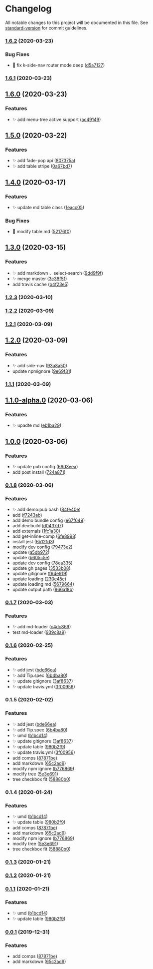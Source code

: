 # Changelog

All notable changes to this project will be documented in this file. See [standard-version](https://github.com/conventional-changelog/standard-version) for commit guidelines.

### [1.6.2](https://github.com/SoldierAb/k-view/compare/v1.6.1...v1.6.2) (2020-03-23)


### Bug Fixes

* 🐛 fix k-side-nav router mode deep ([d5a7127](https://github.com/SoldierAb/k-view/commit/d5a71277fc35e0ed304f09d7c2d8f7af6945954d))

### [1.6.1](https://github.com/SoldierAb/k-view/compare/v1.6.0...v1.6.1) (2020-03-23)

## [1.6.0](https://github.com/SoldierAb/k-view/compare/v1.5.0...v1.6.0) (2020-03-23)


### Features

* ✨ add menu-tree active support ([ac49149](https://github.com/SoldierAb/k-view/commit/ac49149032dc47cc45d1c9315e4ac41dce830ddd))

## [1.5.0](https://github.com/SoldierAb/k-view/compare/v1.4.0...v1.5.0) (2020-03-22)


### Features

* ✨ add fade-pop api ([807375a](https://github.com/SoldierAb/k-view/commit/807375a3fb75b619dab4e39feef1f663424a12af))
* ✨ add table stripe ([0a67bd7](https://github.com/SoldierAb/k-view/commit/0a67bd7ffb05b0e93321d06f2852d266c84291f5))

## [1.4.0](https://github.com/SoldierAb/k-view/compare/v1.3.0...v1.4.0) (2020-03-17)


### Features

* ✨ update md table class ([1eacc05](https://github.com/SoldierAb/k-view/commit/1eacc0530e84eb5e3bf8a23204c1013ba3be05ea))


### Bug Fixes

* 🐛 modify table.md ([52176f0](https://github.com/SoldierAb/k-view/commit/52176f0ada783ee674ac9f18b4c2e926e2c05b1d))

## [1.3.0](https://github.com/SoldierAb/k-view/compare/v1.2.3...v1.3.0) (2020-03-15)


### Features

* ✨ add markdown 、select-search ([9dd9f9f](https://github.com/SoldierAb/k-view/commit/9dd9f9f148e864b04d9576528b95386602a7b143))
* ✨ merge master ([3c38f51](https://github.com/SoldierAb/k-view/commit/3c38f518a558a40acac8ffe38409ef89cc8ea42b))
* add travis cache ([b4f23e5](https://github.com/SoldierAb/k-view/commit/b4f23e53e7f915ae289d28b301608161f8ad55e8))

### [1.2.3](https://github.com/SoldierAb/k-view/compare/v1.2.2...v1.2.3) (2020-03-10)

### [1.2.2](https://github.com/SoldierAb/k-view/compare/v1.2.1...v1.2.2) (2020-03-09)

### [1.2.1](https://github.com/SoldierAb/k-view/compare/v1.2.0...v1.2.1) (2020-03-09)

## [1.2.0](https://github.com/SoldierAb/k-view/compare/v1.1.1...v1.2.0) (2020-03-09)


### Features

* ✨ add side-nav ([93a8a50](https://github.com/SoldierAb/k-view/commit/93a8a50e929f7c8030e5896ef332d468ab415380))
* update npmignore ([9e69f31](https://github.com/SoldierAb/k-view/commit/9e69f316787bb70cea58497c6f23a923d509359f))

### [1.1.1](https://github.com/SoldierAb/k-view/compare/v1.1.0-alpha.0...v1.1.1) (2020-03-09)

## [1.1.0-alpha.0](https://github.com/SoldierAb/k-view/compare/v1.0.0...v1.1.0-alpha.0) (2020-03-06)


### Features

* ✨ upadte md ([eb1ba29](https://github.com/SoldierAb/k-view/commit/eb1ba2962712191dac8403f95ce50fa7cadf0ebc))

## [1.0.0](https://github.com/SoldierAb/k-view/compare/v0.1.3-alpha.0...v1.0.0) (2020-03-06)
### Features

* ✨ update pub config ([69d3eea](https://github.com/SoldierAb/k-view/commit/69d3eea6a2789fe09b8af067c70fda80688b5662))
* add post install ([724a871](https://github.com/SoldierAb/k-view/commit/724a871f3644d1a0a5de4985c3ac859f503a5ba5))

### [0.1.8](https://github.com/SoldierAb/k-view/compare/v0.1.7...v0.1.8) (2020-03-06)


### Features

* ✨ add demo:pub bash ([84fe40e](https://github.com/SoldierAb/k-view/commit/84fe40e703a8474c32d6b3d0298eb35fde9b719f))
* add ([f7243ab](https://github.com/SoldierAb/k-view/commit/f7243ab2b0956a7305d9f8255900b9932e724c69))
* add demo bundle config ([e67f649](https://github.com/SoldierAb/k-view/commit/e67f6494b70979a340721416f9d6e47cbac87fb3))
* add dev:build ([d0437d7](https://github.com/SoldierAb/k-view/commit/d0437d79bea4d1eae19b66cff23be61a4ff9bb39))
* add externals ([1fc1a30](https://github.com/SoldierAb/k-view/commit/1fc1a30d002eeb272d27ea8a38120af0f49603b4))
* add get-inline-comp ([6fe8998](https://github.com/SoldierAb/k-view/commit/6fe89988a0d49f873602536a154a6f22698561fc))
* install jest ([6b121d3](https://github.com/SoldierAb/k-view/commit/6b121d30d6ebc39e3ba36ab0f25a7c783043c706))
* modify dev config ([79473e2](https://github.com/SoldierAb/k-view/commit/79473e204aa2a69794a023fd8285ae507aabb789))
* update ([a5db972](https://github.com/SoldierAb/k-view/commit/a5db972e8c5756f59572f370db738ec33480b15a))
* update ([b605c5e](https://github.com/SoldierAb/k-view/commit/b605c5e4f6476107dd5de665e02406446b11f4ac))
* update dev config ([78ea335](https://github.com/SoldierAb/k-view/commit/78ea33530f2b72885db8babb182ce26bf5aceea2))
* update gh pages ([3533b08](https://github.com/SoldierAb/k-view/commit/3533b0814e3d337cf7a5d5acab011fddc7b66572))
* update gitignore ([f94e919](https://github.com/SoldierAb/k-view/commit/f94e919a44b0ae95ef59372a041f8d62ac33c968))
* update loading ([230e45c](https://github.com/SoldierAb/k-view/commit/230e45ccfdc4eebaeba9d1e530a41bb0f4a8d324))
* update loading md ([5679664](https://github.com/SoldierAb/k-view/commit/5679664b58207ef7ccd2771c07c3fb5d0549ca96))
* update output.path ([866a18b](https://github.com/SoldierAb/k-view/commit/866a18b5af2a32213a11b2f5a0308450840b5a77))

### [0.1.7](https://github.com/SoldierAb/k-view/compare/v0.1.6...v0.1.7) (2020-03-03)


### Features

* ✨ add md-loader ([c4dc869](https://github.com/SoldierAb/k-view/commit/c4dc8696edbb082eed0c4b5b906180bddabc6586))
* test md-loader ([939c8a9](https://github.com/SoldierAb/k-view/commit/939c8a9b842daf728ad5381f37565093e10fef1b))

### [0.1.6](https://github.com/SoldierAb/k-view/compare/v0.1.3...v0.1.6) (2020-02-25)


### Features

* ✨ add jest ([bde66ea](https://github.com/SoldierAb/k-view/commit/bde66ea1d8bf3786b2ebfa5b171b464f3ba06b6c))
* ✨ add Tip.spec ([6b4ba80](https://github.com/SoldierAb/k-view/commit/6b4ba80ac02cd8b1a574c806a19b152e30f56ba4))
* ✨ update gitignore ([3af8637](https://github.com/SoldierAb/k-view/commit/3af86374011cfd3c6148fbe487d17387280a79af))
* ✨ update travis.yml ([3f00956](https://github.com/SoldierAb/k-view/commit/3f00956d1e298ce55920946f5bb6ce699a045341))

### 0.1.5 (2020-02-02)


### Features

* ✨ add jest ([bde66ea](https://github.com/SoldierAb/k-view/commit/bde66ea1d8bf3786b2ebfa5b171b464f3ba06b6c))
* ✨ add Tip.spec ([6b4ba80](https://github.com/SoldierAb/k-view/commit/6b4ba80ac02cd8b1a574c806a19b152e30f56ba4))
* ✨ umd ([b1bcd14](https://github.com/SoldierAb/k-view/commit/b1bcd1480e2992387c638321f305d480bfa07f5d))
* ✨ update gitignore ([3af8637](https://github.com/SoldierAb/k-view/commit/3af86374011cfd3c6148fbe487d17387280a79af))
* ✨ update table ([980b2f9](https://github.com/SoldierAb/k-view/commit/980b2f9721551cb9bf2ac057770f57f395724752))
* ✨ update travis.yml ([3f00956](https://github.com/SoldierAb/k-view/commit/3f00956d1e298ce55920946f5bb6ce699a045341))
* add comps ([87871be](https://github.com/SoldierAb/k-view/commit/87871be5b2c371acc68da82fab6a36656bb3b564))
* add markdown ([65c2ad9](https://github.com/SoldierAb/k-view/commit/65c2ad9ac0a40324111ddd5b69c51989b1ce4c13))
* modify npm ignore ([b776869](https://github.com/SoldierAb/k-view/commit/b776869c49f79df83d67e1f726e35d094a45e706))
* modify tree ([5e3e691](https://github.com/SoldierAb/k-view/commit/5e3e691d7e27f371ec79b15ed97931849e492ffe))
* tree checkbox fit ([58880b0](https://github.com/SoldierAb/k-view/commit/58880b038620c08b624e614b485b18904fcc183f))

### 0.1.4 (2020-01-24)


### Features

* ✨ umd ([b1bcd14](https://github.com/SoldierAb/k-view/commit/b1bcd1480e2992387c638321f305d480bfa07f5d))
* ✨ update table ([980b2f9](https://github.com/SoldierAb/k-view/commit/980b2f9721551cb9bf2ac057770f57f395724752))
* add comps ([87871be](https://github.com/SoldierAb/k-view/commit/87871be5b2c371acc68da82fab6a36656bb3b564))
* add markdown ([65c2ad9](https://github.com/SoldierAb/k-view/commit/65c2ad9ac0a40324111ddd5b69c51989b1ce4c13))
* modify npm ignore ([b776869](https://github.com/SoldierAb/k-view/commit/b776869c49f79df83d67e1f726e35d094a45e706))
* modify tree ([5e3e691](https://github.com/SoldierAb/k-view/commit/5e3e691d7e27f371ec79b15ed97931849e492ffe))
* tree checkbox fit ([58880b0](https://github.com/SoldierAb/k-view/commit/58880b038620c08b624e614b485b18904fcc183f))

### [0.1.3](https://github.com/SoldierAb/k-view/compare/v0.1.2...v0.1.3) (2020-01-21)

### [0.1.2](https://github.com/SoldierAb/k-view/compare/v0.1.1...v0.1.2) (2020-01-21)

### [0.1.1](https://github.com/SoldierAb/k-view/compare/v0.0.1...v0.1.1) (2020-01-21)


### Features

* ✨ umd ([b1bcd14](https://github.com/SoldierAb/k-view/commit/b1bcd1480e2992387c638321f305d480bfa07f5d))
* ✨ update table ([980b2f9](https://github.com/SoldierAb/k-view/commit/980b2f9721551cb9bf2ac057770f57f395724752))

### [0.0.1](https://github.com/SoldierAb/k-view/compare/v1.0.5...v0.0.1) (2019-12-31)


### Features

* add comps ([87871be](https://github.com/SoldierAb/k-view/commit/87871be5b2c371acc68da82fab6a36656bb3b564))
* add markdown ([65c2ad9](https://github.com/SoldierAb/k-view/commit/65c2ad9ac0a40324111ddd5b69c51989b1ce4c13))
